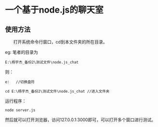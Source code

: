 # 一个基于node.js的聊天室

## 使用方法

&nbsp;&nbsp;&nbsp;&nbsp;&nbsp;&nbsp;&nbsp;打开系统命令行窗口，cd到本文件夹的所在目录。

eg:   笔者的目录为 

```
E:\杨宇杰_备份2\测试文件\node.js_chat
```

则：

```
e:   //切换盘符

cd E:\杨宇杰_备份2\测试文件\node.js_chat //进入文件夹
```

运行程序：

```
node server.js
```

然后就可以打开浏览器，访问127.0.0.1:3000即可，可以打开多个窗口进行测试。